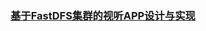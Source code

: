 ### [基于FastDFS集群的视听APP设计与实现](./audio-video-app-based-fastdfs)
<!-- ### [实现一个压线的弹性小球](./ui-effect/bounce-ball-2020-6-25.md) -->